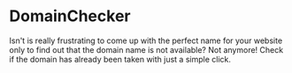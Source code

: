 # DomainChecker
Isn't is really frustrating to come up with the perfect name for your website only to find out that the domain name is not available? Not anymore! Check if the domain has already been taken with just a simple click.
